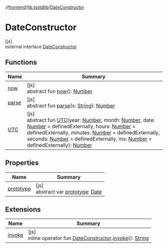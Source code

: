//[frontend](../../../index.md)/[lib.tsstdlib](../index.md)/[DateConstructor](index.md)

# DateConstructor

[js]\
external interface [DateConstructor](index.md)

## Functions

| Name | Summary |
|---|---|
| [now](now.md) | [js]<br>abstract fun [now](now.md)(): [Number](https://kotlinlang.org/api/latest/jvm/stdlib/kotlin/-number/index.html) |
| [parse](parse.md) | [js]<br>abstract fun [parse](parse.md)(s: [String](https://kotlinlang.org/api/latest/jvm/stdlib/kotlin/-string/index.html)): [Number](https://kotlinlang.org/api/latest/jvm/stdlib/kotlin/-number/index.html) |
| [UTC](-u-t-c.md) | [js]<br>abstract fun [UTC](-u-t-c.md)(year: [Number](https://kotlinlang.org/api/latest/jvm/stdlib/kotlin/-number/index.html), month: [Number](https://kotlinlang.org/api/latest/jvm/stdlib/kotlin/-number/index.html), date: [Number](https://kotlinlang.org/api/latest/jvm/stdlib/kotlin/-number/index.html) = definedExternally, hours: [Number](https://kotlinlang.org/api/latest/jvm/stdlib/kotlin/-number/index.html) = definedExternally, minutes: [Number](https://kotlinlang.org/api/latest/jvm/stdlib/kotlin/-number/index.html) = definedExternally, seconds: [Number](https://kotlinlang.org/api/latest/jvm/stdlib/kotlin/-number/index.html) = definedExternally, ms: [Number](https://kotlinlang.org/api/latest/jvm/stdlib/kotlin/-number/index.html) = definedExternally): [Number](https://kotlinlang.org/api/latest/jvm/stdlib/kotlin/-number/index.html) |

## Properties

| Name | Summary |
|---|---|
| [prototype](prototype.md) | [js]<br>abstract var [prototype](prototype.md): [Date](https://kotlinlang.org/api/latest/jvm/stdlib/kotlin.js/-date/index.html) |

## Extensions

| Name | Summary |
|---|---|
| [invoke](../invoke.md) | [js]<br>inline operator fun [DateConstructor](index.md).[invoke](../invoke.md)(): [String](https://kotlinlang.org/api/latest/jvm/stdlib/kotlin/-string/index.html) |

